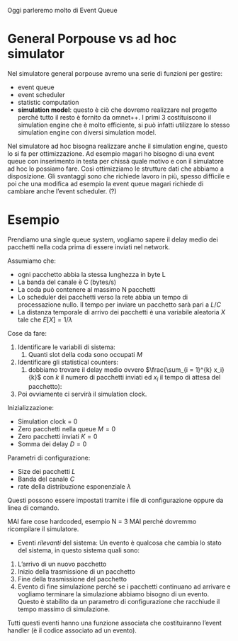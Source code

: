 Oggi parleremo molto di Event Queue

# General Porpouse vs ad hoc simulator

Nel simulatore general porpouse avremo una serie di funzioni per gestire:
- event queue
- event scheduler
- statistic computation
- **simulation model**: questo è ciò che dovremo realizzare nel progetto perché tutto il resto è fornito da omnet++.
I primi 3 costituiscono il simulation engine che è molto efficiente, si può infatti utilizzare lo stesso simulation engine con diversi simulation model. 

Nel simulatore ad hoc bisogna realizzare anche il simulation engine, questo lo si fa per ottimizzazione. Ad esempio magari ho bisogno di una event queue con inserimento in testa per chissà quale motivo e con il simulatore ad hoc lo possiamo fare. Così ottimizziamo le strutture dati che abbiamo a disposizione. 
Gli svantaggi sono che richiede lavoro in più, spesso difficile e poi che una modifica ad esempio la event queue magari richiede di cambiare anche l’event scheduler. (?)


# Esempio

Prendiamo una single queue system, vogliamo sapere il delay medio dei pacchetti nella coda prima di essere inviati nel network.

Assumiamo che:
- ogni pacchetto abbia la stessa lunghezza in byte L
- La banda del canale è C (bytes/s)
- La coda può contenere al massimo N pacchetti
- Lo scheduler dei pacchetti verso la rete abbia un tempo di processazione nullo. Il tempo per inviare un pacchetto sarà pari a $L/C$ 
- La distanza temporale di arrivo dei pacchetti è una variabile aleatoria $X$ tale che $E[X] = 1/\lambda$ 

Cose da fare: 
1. Identificare le variabili di sistema: 
	1. Quanti slot della coda sono occupati $M$
2. Identificare gli statistical counters:
	1. dobbiamo trovare il delay medio ovvero $\frac{\sum_{i = 1}^{k} x_i}{k}$ con $k$ il numero di pacchetti inviati ed $x_i$ il tempo di attesa del pacchetto): 
3. Poi ovviamente ci servirà il simulation clock.

Inizializzazione:
- Simulation clock = 0
- Zero pacchetti nella queue $M = 0$ 
- Zero pacchetti inviati $K = 0$
- Somma dei delay $D = 0$

Parametri di configurazione:
- Size dei pacchetti $L$
- Banda del canale $C$
- rate della distribuzione esponenziale $\lambda$

Questi possono essere impostati tramite i file di configurazione oppure da linea di comando. 

MAI fare cose hardcoded, esempio N = 3 MAI perché dovremmo ricompilare il simulatore.

- Eventi *rilevanti* del sistema:
Un evento è qualcosa che cambia lo stato del sistema, in questo sistema quali sono:
1. L’arrivo di un nuovo pacchetto
2. Inizio della trasmissione di un pacchetto
3. Fine della trasmissione del pacchetto
4. Evento di fine simulazione perché se i pacchetti continuano ad arrivare e vogliamo terminare la simulazione abbiamo bisogno di un evento. Questo è stabilito da un parametro di configurazione che racchiude il tempo massimo di simulazione. 

Tutti questi eventi hanno una funzione associata che costituiranno l’event handler (è il codice associato ad un evento).







